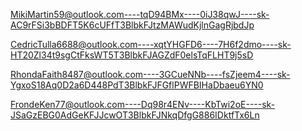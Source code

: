 MikiMartin59@outlook.com----tqD94BMx----0iJ38qwJ----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

CedricTulla6688@outlook.com----xqtYHGFD6----7H6f2dmo----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

RhondaFaith8487@outlook.com----3GCueNNb----fsZjeem4----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

FrondeKen77@outlook.com----Dq98r4ENv----KbTwi2oE----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